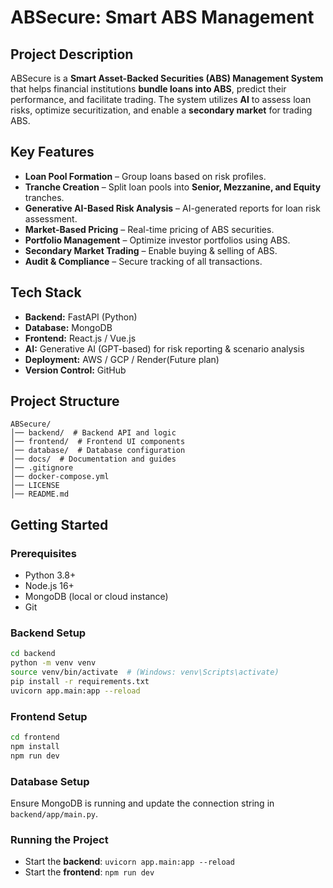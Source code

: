 # ABSecure: Smart ABS Management

## Project Description
ABSecure is a **Smart Asset-Backed Securities (ABS) Management System** that helps financial institutions **bundle loans into ABS**, predict their performance, and facilitate trading. The system utilizes **AI** to assess loan risks, optimize securitization, and enable a **secondary market** for trading ABS.

## Key Features
- **Loan Pool Formation** – Group loans based on risk profiles.
- **Tranche Creation** – Split loan pools into **Senior, Mezzanine, and Equity** tranches.
- **Generative AI-Based Risk Analysis** – AI-generated reports for loan risk assessment.
- **Market-Based Pricing** – Real-time pricing of ABS securities.
- **Portfolio Management** – Optimize investor portfolios using ABS.
- **Secondary Market Trading** – Enable buying & selling of ABS.
- **Audit & Compliance** – Secure tracking of all transactions.

## Tech Stack
- **Backend:** FastAPI (Python)
- **Database:** MongoDB
- **Frontend:** React.js / Vue.js
- **AI:** Generative AI (GPT-based) for risk reporting & scenario analysis
- **Deployment:** AWS / GCP / Render(Future plan)
- **Version Control:** GitHub

## Project Structure
```
ABSecure/
│── backend/  # Backend API and logic
│── frontend/  # Frontend UI components
│── database/  # Database configuration
│── docs/  # Documentation and guides
│── .gitignore
│── docker-compose.yml
│── LICENSE
│── README.md
```

## Getting Started

### Prerequisites
- Python 3.8+
- Node.js 16+
- MongoDB (local or cloud instance)
- Git

### Backend Setup
```bash
cd backend
python -m venv venv
source venv/bin/activate  # (Windows: venv\Scripts\activate)
pip install -r requirements.txt
uvicorn app.main:app --reload
```

### Frontend Setup
```bash
cd frontend
npm install
npm run dev
```

### Database Setup
Ensure MongoDB is running and update the connection string in `backend/app/main.py`.

### Running the Project
- Start the **backend**: `uvicorn app.main:app --reload`
- Start the **frontend**: `npm run dev`








